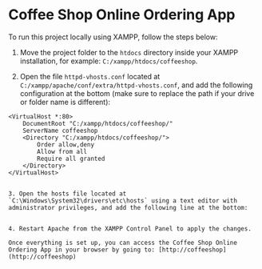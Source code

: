 # Coffee Shop Online Ordering App

To run this project locally using XAMPP, follow the steps below:

1. Move the project folder to the `htdocs` directory inside your XAMPP installation, for example: `C:/xampp/htdocs/coffeeshop`.

2. Open the file `httpd-vhosts.conf` located at `C:/xampp/apache/conf/extra/httpd-vhosts.conf`, and add the following configuration at the bottom (make sure to replace the path if your drive or folder name is different):
```
<VirtualHost *:80>
    DocumentRoot "C:/xampp/htdocs/coffeeshop/"
    ServerName coffeeshop
    <Directory "C:/xampp/htdocs/coffeeshop/">
        Order allow,deny
        Allow from all
        Require all granted
    </Directory>
</VirtualHost>


3. Open the hosts file located at `C:\Windows\System32\drivers\etc\hosts` using a text editor with administrator privileges, and add the following line at the bottom:


4. Restart Apache from the XAMPP Control Panel to apply the changes.

Once everything is set up, you can access the Coffee Shop Online Ordering App in your browser by going to: [http://coffeeshop](http://coffeeshop)
